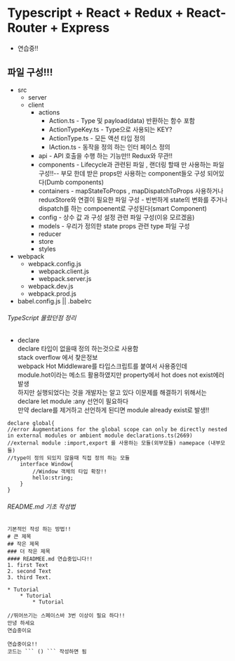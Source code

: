 # Typescript + React + Redux + React-Router + Express 
* 연습중!!

## 파일 구성!!!
* src
    * server
    * client
        * actions 
            * Action.ts - Type 및 payload(data) 반환하는 함수 포함
            * ActionTypeKey.ts - Type으로 사용되는 KEY?
            * ActionType.ts - 모든 액션 타입 정의
            * IAction.ts - 동작을 정의 하는 인터 페이스 정의
        * api - API 호출을 수행 하는 기능만!! Redux와 무관!!
        * components - Lifecycle과 관련된 파일 , 랜더링 할때 만 사용하는 파일 구성!!-- 부모 한데 받은 props만 사용하는 component들오 구성 되어있다(Dumb components)
        * containers - mapStateToProps , mapDispatchToProps 사용하거나 reduxStore와 연결이 필요한 파일 구성 - 빈번하게 state의 변화를 주거나 dispatch를 하는 compoenent로 구성된다(smart Component)
        * config - 상수 값 과 구성 설정 관련 파일 구성(이유 모르겠음)
        * models - 우리가 정의한 state props 관련 type 파일 구성
        * reducer
        * store 
        * styles
* webpack
    * webpack.config.js
        * webpack.client.js
        * webpack.server.js
    * webpack.dev.js
    * webpack.prod.js
* babel.config.js || .babelrc
###### TypeScript 몰랐던점 정리
* declare        
    declare 타입이 없을때 정의 하는것으로 사용함            
    stack overflow 에서 찾은정보   
    webpack Hot Middleware를 타입스크립트를 붙여서 사용중인데     
    module.hot이라는 메소드 활용하였지만 property에서 hot does not exist에러 발생       
    하지만 실행되었다는 것을 개발자는 알고 있다 이문제를 해결하기 위해서는  declare let module :any 선언이 필요하다        
    만약 declare를 제거하고 선언하게 된디면 module already exist로 발생!!    
```
declare global{
//error Augmentations for the global scope can only be directly nested in external modules or ambient module declarations.ts(2669)    
//external module :import,export 를 사용하는 모듈(외부모듈) namepace (내부모듈)
//type이 정의 되있지 않을때 직접 정의 하는 모듈 
    interface Window{
        //Window 객체의 타입 확장!!
        hello:string;
    }
}
```
###### README.md 기초 작성법
```
기본적인 작성 하는 방법!!
# 큰 제목
## 작은 제목
### 더 작은 제목 
#### READMEE.md 연습중입니다!!
1. first Text
2. second Text
3. third Text.

* Tutorial
    * Tutorial
        * Tutorial

//뛰어쓰기는 스페이스바 3번 이상이 필요 하다!!
안녕 하세요     
연습중이요    

연습중이요!!
코드는 ``` () ``` 작성하면 됨
```



